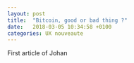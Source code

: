 ```yaml
---
layout: post
title:  "Bitcoin, good or bad thing ?"
date:   2018-03-05 10:34:58 +0100
categories: UX nouveaute
---
```

First article of Johan
